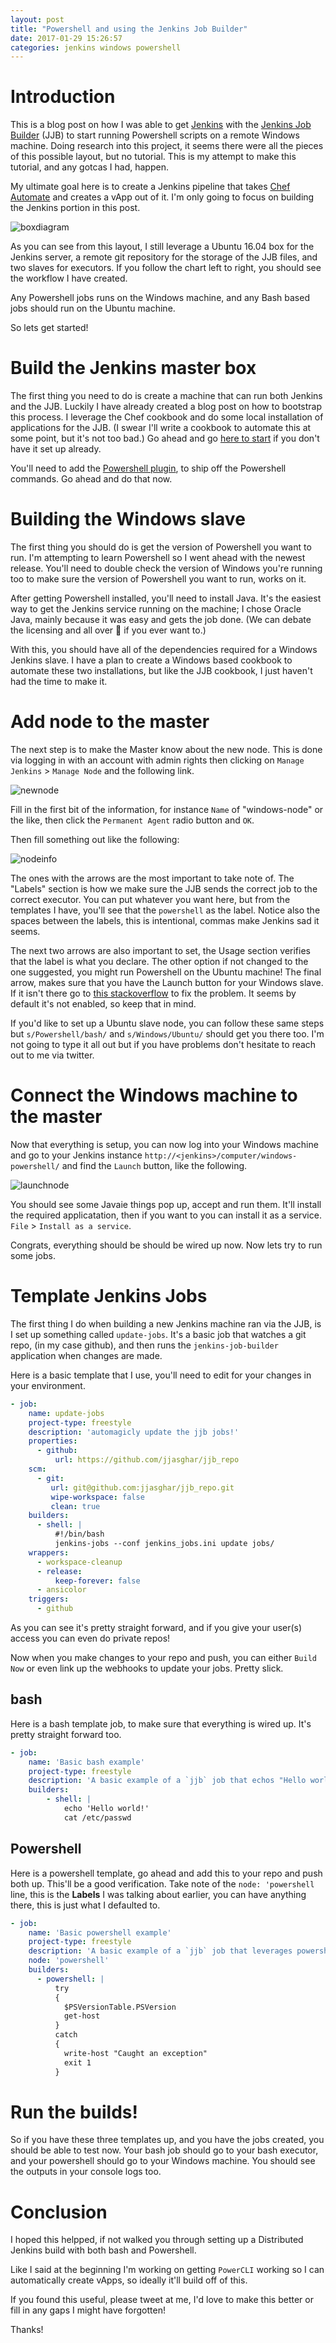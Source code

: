 ```yaml
---
layout: post
title: "Powershell and using the Jenkins Job Builder"
date: 2017-01-29 15:26:57
categories: jenkins windows powershell 
---
```


# Introduction

This is a blog post on how I was able to get [Jenkins][jenkins] with the [Jenkins Job Builder][jjb]
(JJB) to start running Powershell scripts on a remote Windows machine. Doing research
into this project, it seems there were all the pieces of this possible layout,
but no tutorial. This is my attempt to make this tutorial, and any gotcas I had, happen.

My ultimate goal here is to create a Jenkins pipeline that takes [Chef Automate][automate] and creates
a vApp out of it. I'm only going to focus on building the Jenkins portion in this post.

![boxdiagram][boxdiagram]

As you can see from this layout, I still leverage a Ubuntu 16.04 box for the Jenkins server,
a remote git repository for the storage of the JJB files, and two slaves for executors. If you follow
the chart left to right, you should see the workflow I have created.

Any Powershell jobs runs on the Windows machine, and any Bash based jobs should run on the Ubuntu
machine.

So lets get started!

# Build the Jenkins master box

The first thing you need to do is create a machine that can run both Jenkins and the JJB. Luckily
I have already created a blog post on how to bootstrap this process. I leverage the Chef cookbook
and do some local installation of applications for the JJB. (I swear I'll write a cookbook to automate
this at some point, but it's not too bad.) Go ahead and go [here to start][myjjb] if you don't have
it set up already.

You'll need to add the [Powershell plugin][plugin], to ship off the Powershell commands. Go ahead and
do that now.
    
# Building the Windows slave

The first thing you should do is get the version of Powershell you want to run. I'm attempting to
learn Powershell so I went ahead with the newest release. You'll need to double check the version
of Windows you're running too to make sure the version of Powershell you want to run, works on it.

After getting Powershell installed, you'll need to install Java. It's the easiest way to get the
Jenkins service running on the machine; I chose Oracle Java, mainly because it was easy and gets
the job done. (We can debate the licensing and all over :beers: if you ever want to.)

With this, you should have all of the dependencies required for a Windows Jenkins slave. I have
a plan to create a Windows based cookbook to automate these two installations, but like the JJB
cookbook, I just haven't had the time to make it.

# Add node to the master

The next step is to make the Master know about the new node. This is done via logging in with
an account with admin rights then clicking on `Manage Jenkins` > `Manage Node` and the following
link.

![newnode][newnode]

Fill in the first bit of the information, for instance `Name` of "windows-node" or the like,
then click the `Permanent Agent` radio button and `OK`.

Then fill something out like the following:

![nodeinfo][nodeinfo]

The ones with the arrows are the most important to take note of. The "Labels" section is how
we make sure the JJB sends the correct job to the correct executor. You can put whatever you want
here, but from the templates I have, you'll see that the `powershell` as the label. Notice also
the spaces between the labels, this is intentional, commas make Jenkins sad it seems.

The next two arrows are also important to set, the Usage section verifies that the label is
what you declare. The other option if not changed to the one suggested, you might run Powershell
on the Ubuntu machine! The final arrow, makes sure that you have the Launch button for your 
Windows slave. If it isn't there go to [this stackoverflow][stack] to fix the problem. It seems
by default it's not enabled, so keep that in mind.

If you'd like to set up a Ubuntu slave node, you can follow these same steps but `s/Powershell/bash/`
and `s/Windows/Ubuntu/` should get you there too. I'm not going to type it all out but if you have
problems don't hesitate to reach out to me via twitter.
    
# Connect the Windows machine to the master

Now that everything is setup, you can now log into your Windows machine and go to your Jenkins instance
`http://<jenkins>/computer/windows-powershell/` and find the `Launch` button, like the following.

![launchnode][launchnode]

You should see some Javaie things pop up, accept and run them. It'll install the required applicatation,
then if you want to you can install it as a service. `File` > `Install as a service`.

Congrats, everything should be should be wired up now. Now lets try to run some jobs.
    
# Template Jenkins Jobs

The first thing I do when building a new Jenkins machine ran via the JJB, is I set up something called
`update-jobs`. It's a basic job that watches a git repo, (in my case github), and then runs the `jenkins-job-builder`
application when changes are made.

Here is a basic template that I use, you'll need to edit for your changes in your environment.

```yaml
- job:
    name: update-jobs
    project-type: freestyle
    description: 'automagicly update the jjb jobs!'
    properties:
      - github:
          url: https://github.com/jjasghar/jjb_repo
    scm:
      - git:
         url: git@github.com:jjasghar/jjb_repo.git
         wipe-workspace: false
         clean: true
    builders:
      - shell: |
          #!/bin/bash
          jenkins-jobs --conf jenkins_jobs.ini update jobs/ 
    wrappers:
      - workspace-cleanup
      - release:
          keep-forever: false
      - ansicolor
    triggers:
      - github
```

As you can see it's pretty straight forward, and if you give your user(s) access you can even do
private repos!

Now when you make changes to your repo and push, you can either `Build Now` or even link up the 
webhooks to update your jobs. Pretty slick.

## bash

Here is a bash template job, to make sure that everything is wired up. It's pretty straight forward too.

```yaml
- job:
    name: 'Basic bash example'
    project-type: freestyle
    description: 'A basic example of a `jjb` job that echos "Hello world and cats out /etc/password"'
    builders:
        - shell: |
            echo 'Hello world!'
            cat /etc/passwd
```

## Powershell

Here is a powershell template, go ahead and add this to your repo and push both up. This'll be a good
verification. Take note of the `node: 'powershell` line, this is the **Labels** I was talking about earlier,
you can have anything there, this is just what I defaulted to.

```yaml
- job:
    name: 'Basic powershell example'
    project-type: freestyle
    description: 'A basic example of a `jjb` job that leverages powershell'
    node: 'powershell'
    builders:
      - powershell: |
          try
          {
            $PSVersionTable.PSVersion
            get-host
          }
          catch
          {
            write-host "Caught an exception"
            exit 1
          }
```

# Run the builds!

So if you have these three templates up, and you have the jobs created, you should be able to
test now. Your bash job should go to your bash executor, and your powershell should go to
your Windows machine. You should see the outputs in your console logs too.

# Conclusion

I hoped this helpped, if not walked you through setting up a Distributed Jenkins build with
both bash and Powershell.

Like I said at the beginning I'm working on getting `PowerCLI` working so I can automatically
create vApps, so ideally it'll build off of this.

If you found this useful, please tweet at me, I'd love to make this better or fill in any
gaps I might have forgotten!

Thanks!

[automate]: https://www.chef.io/automate/
[boxdiagram]: ../../../../../pics/jenkins-linux-windows.png
[nodeinfo]: ../../../../../pics/info_node.png
[jenkins]: https://jenkinsio
[jjb]: http://docs.openstack.org/infra/jenkins-job-builder/
[launchnode]: ../../../../../pics/launch_node.png
[myjjb]: http://jjasghar.github.io/blog/2016/01/03/getting-jenkins-and-jenkins-job-builder-running/
[newnode]: ../../../../../pics/new_node.png
[plugin]: https://wiki.jenkins-ci.org/display/JENKINS/PowerShell+Plugin
[stack]: http://stackoverflow.com/questions/38724448/creating-a-jenkins-slave-via-java-web-start/38740924#38740924
